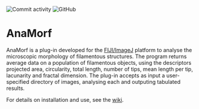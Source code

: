 ![Commit activity](https://img.shields.io/github/commit-activity/y/djpbarry/anamorf?style=plastic) ![GitHub](https://img.shields.io/github/license/djpbarry/anamorf?color=green&style=plastic)

# AnaMorf

AnaMorf is a plug-in developed for the [FIJI/ImageJ](http://fiji.sc/) platform to analyse the microscopic morphology of filamentous structures. The program returns average data on a population of filamentous objects, using the descriptors projected area, circularity, total length, number of tips, mean length per tip, lacunarity and fractal dimension. The plug-in accepts as input a user-specified directory of images, analysing each and outputing tabulated results.

For details on installation and use, see the [wiki](https://github.com/djpbarry/AnaMorf/wiki).
